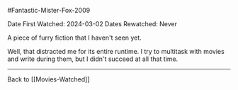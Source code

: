 #Fantastic-Mister-Fox-2009

Date First Watched:  2024-03-02
Dates Rewatched:  Never

A piece of furry fiction that I haven't seen yet.

Well, that distracted me for its entire runtime.  I try to multitask with movies and write during them, but I didn't succeed at all that time.

---
Back to [[Movies-Watched]]